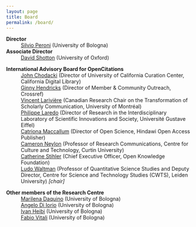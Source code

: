 ```yaml
---
layout: page
title: Board
permalink: /board/
---
```


<dl>
    <dt><strong>Director</strong></dt>
    <dd><a href="https://twitter.com/essepuntato">Silvio Peroni</a> (University of Bologna)</dd>
    <dt><strong>Associate Director</strong></dt>
    <dd><a href="https://twitter.com/dshotton">David Shotton</a> (University of Oxford)</dd>
</dl>

<dl>
    <dt><strong>International Advisory Board for OpenCitations</strong></dt>
    <dd><a href="https://twitter.com/chodacki">John Chodacki</a> (Director of University of California Curation Center, California Digital Library)</dd>
    <dd><a href="https://twitter.com/GinnyLDN">Ginny Hendricks</a> (Director of Member & Community Outreach, Crossref)</dd>
    <dd><a href="https://twitter.com/lariviev">Vincent Larivière</a> (Canadian Research Chair on the Transformation of Scholarly Communication, University of Montréal)</dd>
    <dd><a href="http://umr-lisis.fr/membre/philippe-laredo/">Philippe Laredo</a> (Director of Research in the Interdisciplinary Laboratory of Scientific  Innovations and Society, Université Gustave Eiffel)</dd>
    <dd><a href="https://twitter.com/catmacOA">Catriona Maccallum</a> (Director of Open Science, Hindawi Open Access Publisher)</dd>
    <dd><a href="https://twitter.com/CameronNeylon">Cameron Neylon</a> (Professor of Research Communications, Centre for Culture and Technology, Curtin University)</dd>
    <dd><a href="https://twitter.com/C_Stihler">Catherine Stihler</a> (Chief Executive Officer, Open Knowledge Foundation)</dd>
    <dd><a href="https://twitter.com/LudoWaltman">Ludo Waltman</a> (Professor of Quantitative Science Studies and Deputy Director, Centre for Science and Technology Studies (CWTS), Leiden University) <em>[chair]</em></dd>
</dl>

<dl>
    <dt><strong>Other members of the Research Centre</strong></dt>
    <dd><a href="https://twitter.com/emmedaquino">Marilena Daquino</a> (University of Bologna)</dd>
    <dd><a href="https://www.unibo.it/sitoweb/angelo.diiorio/">Angelo Di Iorio</a> (University of Bologna)</dd>
    <dd><a href="https://twitter.com/ivanHeiB">Ivan Heibi</a> (University of Bologna)</dd>
    <dd><a href="https://twitter.com/fvitali">Fabio Vitali</a> (University of Bologna)</dd>
</dl>
